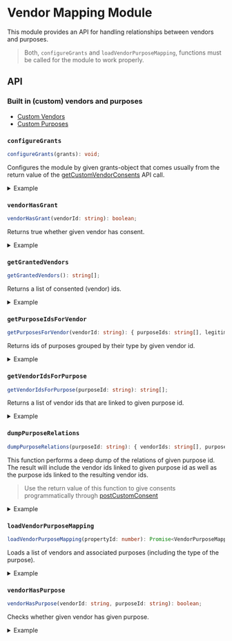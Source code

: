 # Vendor Mapping Module

This module provides an API for handling relationships between vendors and purposes.

> Both, `configureGrants` and `loadVendorPurposeMapping`, functions must be called for the module to work properly.

## API

### Built in (custom) vendors and purposes

- [Custom Vendors](custom-vendors.ts)
- [Custom Purposes](custom-purposes.ts)

### `configureGrants`

```typescript
configureGrants(grants): void;
```

Configures the module by given grants-object that comes usually from the return value of the [getCustomVendorConsents](../sourcepoint/README.md#getcustomvendorconsents) API call.

<details>
<summary>Example</summary>
    
```javascript
import { configureGrants, vendorHasGrant } from '@spring-media/red-sourcepoint-cmp/dist/esm/vendor-mapping';

  const grants = {
  '123': {
    purposeGrants: { '123': true, '456': true },
    vendorGrant: true,
  },
};

configureGrants(grants);

console.log(vendorHasGrant('123')); // true

```
</details>

### `vendorHasGrant`

```typescript
vendorHasGrant(vendorId: string): boolean;
```

Returns true whether given vendor has consent.

<details>
<summary>Example</summary>
    
```javascript
import { vendorHasGrant, configureGrants } from '@spring-media/red-sourcepoint-cmp/dist/esm/vendor-mapping';

const grants = {
  '123': {
    purposeGrants: { '123': true, '456': true },
    vendorGrant: true,
  },
};

configureGrants(grants);

console.log(vendorHasGrant('123')); // true

// ------------------------

const grants = {
  '123': {
    purposeGrants: { '123': true, '456': false },
    vendorGrant: true,
  },
};

configureGrants(grants);

console.log(vendorHasGrant('123')); // false

```
</details>

### `getGrantedVendors`

```typescript
getGrantedVendors(): string[];
```

Returns a list of consented (vendor) ids.

<details>
<summary>Example</summary>
    
```javascript
import { getGrantedVendors, configureGrants } from '@spring-media/red-sourcepoint-cmp/dist/esm/vendor-mapping';

const grants = {
  '123': {
    purposeGrants: { '123': true, '456': false },
    vendorGrant: true,
  },
  '456': {
    purposeGrants: { '123': true, '456': true },
    vendorGrant: true,
  },
  '789': {
    purposeGrants: { '123': true, '456': true },
    vendorGrant: false,
  },
};

configureGrants(grants);

console.log(getGrantedVendors()); /// ['456']

```
</details>

### `getPurposeIdsForVendor`

```typescript
getPurposesForVendor(vendorId: string): { purposeIds: string[], legitimateInterestIds: string[] }
```

Returns ids of purposes grouped by their type by given vendor id.

<details>
<summary>Example</summary>
    
```javascript
import { getPurposesForVendor, configureVendorPurposeMapping } from '@spring-media/red-sourcepoint-cmp/dist/esm/vendor-mapping';

configureVendorPurposeMapping([
{
  vendorId: '1',
  categories: [
    { _id: '1', type: 'CONSENT' },
    { _id: '2', type: 'CONSENT' },
    { _id: '3', type: 'LEGITIMATE_INTEREST' },
    { _id: '4', type: 'LEGITIMATE_INTEREST' },
  ]},
]);

console.log(getPurposesForVendor('123')); // { purposeIds: ['1', '2'], legitimateInterestIds: ['3', '4'] }

```
</details>

### `getVendorIdsForPurpose`

```typescript
getVendorIdsForPurpose(purposeId: string): string[];
```

Returns a list of vendor ids that are linked to given purpose id.

<details>
<summary>Example</summary>
    
```javascript
import { getVendorIdsForPurpose, configureVendorPurposeMapping } from '@spring-media/red-sourcepoint-cmp/dist/esm/vendor-mapping';

configureVendorPurposeMapping([
{
  vendorId: '1',
  categories: [
    { _id: '1', type: 'CONSENT' },
    { _id: '2', type: 'CONSENT' },
    { _id: '3', type: 'CONSENT' },
  ]},
{
  vendorId: '2',
  categories: [
    { _id: '2', type: 'CONSENT' },
    { _id: '3', type: 'CONSENT' },
    { _id: '4', type: 'CONSENT' },
  ]},
  {
    vendorId: '3',
    categories: [{ _id: '9', type: 'CONSENT' }],
  },
]);

console.log(getVendorIdsForPurpose('3')); // ['1', '2']

```
</details>

### `dumpPurposeRelations`

```typescript
dumpPurposeRelations(purposeId: string): { vendorIds: string[], purposeIds: string[], legitimateInterestIds: string[] };
```

This function performs a deep dump of the relations of given purpose id.
The result will include the vendor ids linked to given purpose id as well as the purpose ids linked to the resulting vendor ids.

> Use the return value of this function to give consents programmatically through [postCustomConsent](../sourcepoint/README.md#postcustomconsent)

<details>
<summary>Example</summary>
    
```javascript
import { dumpPurposeRelations, configureVendorPurposeMapping } from '@spring-media/red-sourcepoint-cmp/dist/esm/vendor-mapping';

configureVendorPurposeMapping([
  {
  vendorId: '1',
  categories: [
    { _id: '4', type: 'CONSENT' },
    { _id: '5', type: 'LEGITIMATE_INTEREST' },
  ]},
  {
  vendorId: '2',
  categories: [
    { _id: '4', type: 'LEGITIMATE_INTEREST' },
    { _id: '5', type: 'LEGITIMATE_INTEREST' },
    { _id: '8', type: 'CONSENT' },
  ]},
  {
  vendorId: '3',
  categories: [
    { _id: '5', type: 'LEGITIMATE_INTEREST' },
    { _id: '6', type: 'LEGITIMATE_INTEREST' },
  ]},
]);

console.log(dumpPurposeRelations('5')); // { vendorIds: ['1', '2', '3'], purposeIds: ['4', '8'], legitimateInterestIds: ['5', '4', '6'] }

```
</details>

### `loadVendorPurposeMapping`

```typescript
loadVendorPurposeMapping(propertyId: number): Promise<VendorPurposeMappings>;
```

Loads a list of vendors and associated purposes (including the type of the purpose).

<details>
<summary>Example</summary>
    
```javascript
import { loadVendorPurposeMapping } from '@spring-media/red-sourcepoint-cmp/dist/esm/vendor-mapping';

loadVendorPurposeMapping(1234).then(result => console.log(result)); // [{ vendorId: '1', categories: [{ _id: '2', type: 'CONSENT' }] }]

```
</details>

### `vendorHasPurpose`

```typescript
vendorHasPurpose(vendorId: string, purposeId: string): boolean;
```

Checks whether given vendor has given purpose.

<details>
<summary>Example</summary>

```javascript
import { configureVendorPurposeMapping, vendorHasPurpose } from '@spring-media/red-sourcepoint-cmp/dist/esm/vendor-mapping';

configureVendorPurposeMapping([
  {
    vendorId: '1',
    categories: [
      { _id: '4', type: 'CONSENT' },
      { _id: '5', type: 'LEGITIMATE_INTEREST' },
    ],
  },
];

console.log(vendorHasPurpose('1', '4')); // true

```
</details>
